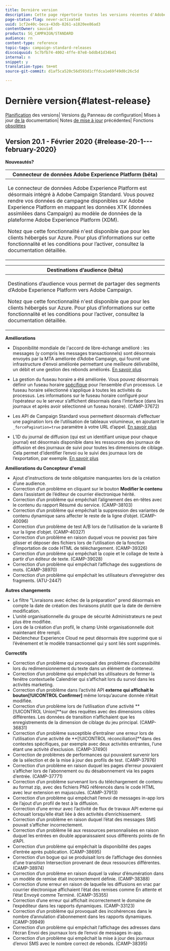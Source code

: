 ```yaml
---
title: Dernière version
description: Cette page répertorie toutes les versions récentes d'Adobe Campaign Standard.
page-status-flag: never-activated
uuid: 1cf2e40c-beca-43db-8261-a1820ee86ad3
contentOwner: sauviat
products: SG_CAMPAIGN/STANDARD
audience: rn
content-type: reference
topic-tags: campaign-standard-releases
discoiquuid: 5c7bfb74-4002-4ffe-87e8-bddb41d34b41
internal: n
snippet: y
translation-type: tm+mt
source-git-commit: d1af5ca520c56d593d1cffdca1e69f49d0c26c5d

---
```



# Dernière version{#latest-release}

[Planification](https://helpx.adobe.com/campaign/kb/acs-release-planning.html) des versions| Versions [du](https://docs.adobe.com/content/help/en/control-panel/using/release-notes.html) Panneau de configuration| Mises à jour [de la](../../rn/using/documentation-updates.md) documentation| Notes [de mise à jour](../../rn/using/release-notes-2019.md) précédentes| Fonctions [obsolètes](https://helpx.adobe.com/campaign/kb/acs-deprecated-and-removed-features.html)

## Version 20.1 - Février 2020 {#release-20-1---february-2020}

**Nouveautés?**


<table> 
 <thead> 
  <tr> 
   <th> <strong>Connecteur de données Adobe Experience Platform (bêta)</strong><br /> </th> 
  </tr> 
 </thead> 
 <tbody> 
  <tr> 
   <td> <p>Le connecteur de données Adobe Experience Platform est désormais intégré à Adobe Campaign Standard. Vous pouvez rendre vos données de campagne disponibles sur Adobe Experience Platform en mappant les données XTK (données assimilées dans Campaign) au modèle de données de la plateforme Adobe Experience Platform (XDM). </p>
    <p>Notez que cette fonctionnalité n'est disponible que pour les clients hébergés sur Azure. Pour plus d’informations sur cette fonctionnalité et les conditions pour l’activer, consultez la documentation <a href="../../administration/using/aep-about-data-connector.md"></a>détaillée.</p>
   </td> 
  </tr> 
 </tbody> 
</table>

<table> 
 <thead> 
  <tr> 
   <th> <strong>Destinations d’audience (bêta) </strong><br /> </th> 
  </tr> 
 </thead> 
 <tbody> 
  <tr> 
   <td> <p>Destinations d’audience vous permet de partager des segments d’Adobe Experience Platform vers Adobe Campaign.</p>
    <p>Notez que cette fonctionnalité n'est disponible que pour les clients hébergés sur Azure. Pour plus d’informations sur cette fonctionnalité et les conditions pour l’activer, consultez la documentation <a href="../../audiences/using/aep-about-audience-destinations-service.md"></a>détaillée.</p>
   </td> 
  </tr> 
 </tbody> 
</table>

**Améliorations**

* Disponibilité mondiale de l&#39;accord de libre-échange amélioré : les messages (y compris les messages transactionnels) sont désormais envoyés par la MTA améliorée d’Adobe Campaign, qui fournit une infrastructure d’envoi améliorée permettant une meilleure délivrabilité, un débit et une gestion des rebonds améliorés. [En savoir plus](https://helpx.adobe.com/campaign/kb/campaign-enhanced-mta.html)

* La gestion du fuseau horaire a été améliorée. Vous pouvez désormais définir un fuseau horaire [spécifique](../../automating/using/building-a-workflow.md) pour l’ensemble d’un processus. Le fuseau horaire sélectionné s’applique à toutes les activités du processus. Les informations sur le fuseau horaire configuré pour l’opérateur ou le serveur s’affichent désormais dans l’interface (dans les journaux et après avoir sélectionné un fuseau horaire). (CAMP-37672)

* Les API de Campaign Standard vous permettent désormais d’effectuer une pagination lors de l’utilisation de tableaux volumineux, en ajoutant le `_forcePagination=true` paramètre à votre URL d’appel. [En savoir plus](../../api/using/pagination.md)

* L’ID du journal de diffusion (qui est un identifiant unique pour chaque journal) est désormais disponible dans les ressources des journaux de diffusion et des journaux de suivi pour toutes les dimensions de ciblage. Cela permet d’identifier l’envoi ou le suivi des journaux lors de l’exportation, par exemple. [En savoir plus](../../automating/using/exporting-logs.md)

**Améliorations du Concepteur d&#39;email**

* Ajout d’instructions de texte obligatoire manquantes lors de la création d’une audience.
* Correction d’un problème en cliquant sur le bouton **Modifier le contenu** dans l’assistant de l’éditeur de courrier électronique hérité.
* Correction d’un problème qui empêchait l’alignement des en-têtes avec le contenu du rapport Résumé du service. (CAMP-38103)
* Correction d’un problème qui empêchait la suppression des variantes de contenu dynamique sans affecter le reste de la ligne d’objet. (CAMP-40096)
* Correction d’un problème de test A/B lors de l’utilisation de la variante B sur la ligne d’objet. (CAMP-40327)
* Correction d’un problème en raison duquel vous ne pouviez pas faire glisser et déposer des fichiers lors de l’utilisation de la fonction d’importation de code HTML de téléchargement. (CAMP-39326)
* Correction d’un problème qui empêchait la copie et le collage de texte à partir d’un éditeur de texte. (CAMP-39028)
* Correction d’un problème qui empêchait l’affichage des suggestions de mots. (CAMP-38970)
* Correction d’un problème qui empêchait les utilisateurs d’enregistrer des fragments. (ATU-2447)

**Autres changements**

* Le filtre &quot;Livraisons avec échec de la préparation&quot; prend désormais en compte la date de création des livraisons plutôt que la date de dernière modification.
* L’unité organisationnelle du groupe de sécurité Administrateurs ne peut plus être modifiée.
* Lors de la création d’un profil, le champ Unité organisationnelle doit maintenant être rempli.
* Déclencheur Experience Cloud ne peut désormais être supprimé que si l’événement et le modèle transactionnel qui y sont liés sont supprimés.

**Correctifs**

* Correction d’un problème qui provoquait des problèmes d’accessibilité lors du redimensionnement du texte dans un élément de conteneur.
* Correction d’un problème qui empêchait les utilisateurs de fermer la fenêtre contextuelle Calendrier qui s’affichait lors du survol dans les activités marketing.
* Correction d’un problème dans l’activité API ****externe qui affichait le bouton**[!UICONTROL  Confirmer]** même lorsqu’aucune donnée n’était modifiée.
* Correction d’un problème lors de l’utilisation d’une activité **[!UICONTROL Union]**sur des requêtes avec des dimensions cibles différentes. Les données de transition n’affichaient que les enregistrements de la dimension de ciblage du jeu principal. (CAMP-36831)
* Correction d’un problème susceptible d’entraîner une erreur lors de l’utilisation d’une activité de **[!UICONTROL réconciliation]**dans des contextes spécifiques, par exemple avec deux activités entrantes, l’une étant une activité d’exclusion. (CAMP-37490)
* Correction de problèmes de performances qui pouvaient survenir lors de la sélection et de la mise à jour des profils de test. (CAMP-37976)
* Correction d’un problème en raison duquel les pages d’erreur pouvaient s’afficher lors de l’abonnement ou du désabonnement via les pages d’entrée. (CAMP-37771)
* Correction d’un problème survenant lors du téléchargement de contenu au format zip, avec des fichiers PNG référencés dans le code HTML avec leur extension en majuscules. (CAMP-37913)
* Correction d’un problème qui empêchait l’envoi de messages in-app lors de l’ajout d’un profil de test à la diffusion.
* Correction d’une erreur avec l’activité de flux de travaux API externe qui échouait lorsqu’elle était liée à des activités d’enrichissement.
* Correction d’un problème en raison duquel l’état des messages SMS pouvait s’afficher incorrectement.
* Correction d’un problème lié aux ressources personnalisées en raison duquel les entrées en double apparaissaient sous différents points de fin d’API.
* Correction d’un problème qui empêchait la disponibilité des pages d’entrée après publication. (CAMP-38695)
* Correction d’un bogue qui se produisait lors de l’affichage des données d’une transition Intersection provenant de deux ressources différentes. (CAMP-38974)
* Correction d’un problème en raison duquel la valeur d’énumération dans un modèle de remise était incorrectement définie. (CAMP-38388)
* Correction d’une erreur en raison de laquelle les diffusions en vrac par courrier électronique affichaient l’état des remises comme En attente et l’état Envoyé comme Terminé. (CAMP-35355)
* Correction d’une erreur qui affichait incorrectement le domaine de l’expéditeur dans les rapports dynamiques. (CAMP-33123)
* Correction d’un problème qui provoquait des incohérences dans le nombre d’annulation d’abonnement dans les rapports dynamiques. (CAMP-39949)
* Correction d’un problème qui empêchait l’affichage des adresses dans l’écran Envoi des journaux lors de l’envoi de messages in-app.
* Correction d’un problème qui empêchait la mise à jour des journaux d’envoi SMS avec le nombre correct de rebonds. (CAMP-38395)
